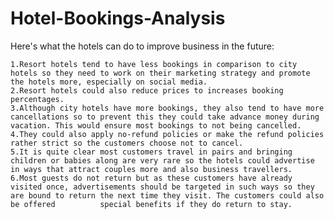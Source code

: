 # Hotel-Bookings-Analysis

Here's what the hotels can do to improve business in the future:

    1.Resort hotels tend to have less bookings in comparison to city hotels so they need to work on their marketing strategy and promote the hotels more, especially on social media.
    2.Resort hotels could also reduce prices to increases booking percentages.
    3.Although city hotels have more bookings, they also tend to have more cancellations so to prevent this they could take advance money during vacation. This would ensure most bookings to not being cancelled. 
    4.They could also apply no-refund policies or make the refund policies rather strict so the customers choose not to cancel.
    5.It is quite clear most customers travel in pairs and bringing children or babies along are very rare so the hotels could advertise in ways that attract couples more and also business travellers.
    6.Most guests do not return but as these customers have already visited once, advertisements should be targeted in such ways so they are bound to return the next time they visit. The customers could also be offered          special benefits if they do return to stay.

